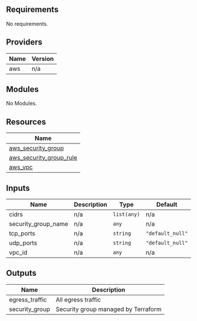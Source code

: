 ## Requirements

No requirements.

## Providers

| Name | Version |
|------|---------|
| aws | n/a |

## Modules

No Modules.

## Resources

| Name |
|------|
| [aws_security_group](https://registry.terraform.io/providers/hashicorp/aws/latest/docs/resources/security_group) |
| [aws_security_group_rule](https://registry.terraform.io/providers/hashicorp/aws/latest/docs/resources/security_group_rule) |
| [aws_vpc](https://registry.terraform.io/providers/hashicorp/aws/latest/docs/data-sources/vpc) |

## Inputs

| Name | Description | Type | Default | Required |
|------|-------------|------|---------|:--------:|
| cidrs | n/a | `list(any)` | n/a | yes |
| security\_group\_name | n/a | `any` | n/a | yes |
| tcp\_ports | n/a | `string` | `"default_null"` | no |
| udp\_ports | n/a | `string` | `"default_null"` | no |
| vpc\_id | n/a | `any` | n/a | yes |

## Outputs

| Name | Description |
|------|-------------|
| egress\_traffic | All egress traffic |
| security\_group | Security group managed by Terraform |
